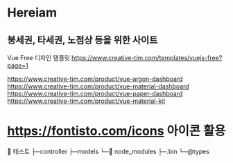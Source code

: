 # Hereiam

## 붕세권, 타세권, 노점상 등을 위한 사이트


Vue Free 디자인 템플릿
https://www.creative-tim.com/templates/vuejs-free?page=1

https://www.creative-tim.com/product/vue-argon-dashboard
https://www.creative-tim.com/product/vue-material-dashboard
https://www.creative-tim.com/product/vue-paper-dashboard
https://www.creative-tim.com/product/vue-material-kit

# https://fontisto.com/icons 아이콘 활용
📁 테스트
 ├─controller
 ├─models
 └─📁 node_modules
    ├─.bin
    └─@types
